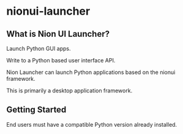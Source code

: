 # nionui-launcher
What is Nion UI Launcher?
-------------------------
Launch Python GUI apps.

Write to a Python based user interface API.

Nion Launcher can launch Python applications based on the nionui framework.

This is primarily a desktop application framework.

Getting Started
---------------
End users must have a compatible Python version already installed.
